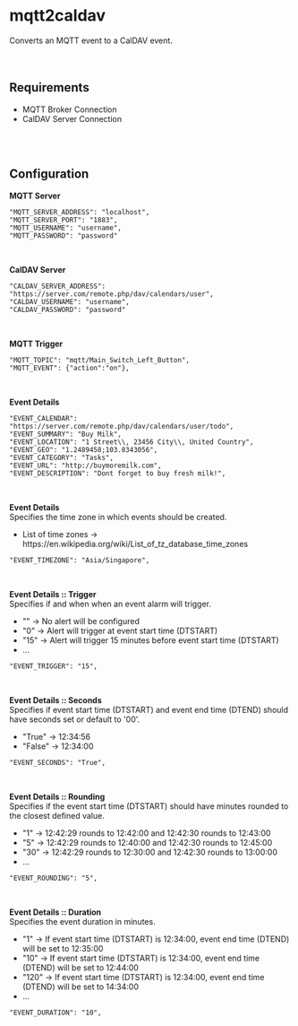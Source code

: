 # mqtt2caldav  
Converts an MQTT event to a CalDAV event.
<br />
<br />
<br />


## Requirements  
* MQTT Broker Connection
* CalDAV Server Connection
<br />
<br />


## Configuration
**MQTT Server**  
```
"MQTT_SERVER_ADDRESS": "localhost",
"MQTT_SERVER_PORT": "1883",
"MQTT_USERNAME": "username",
"MQTT_PASSWORD": "password"
 ```
<br />


**CalDAV Server** 
```
"CALDAV_SERVER_ADDRESS": "https://server.com/remote.php/dav/calendars/user",
"CALDAV_USERNAME": "username",
"CALDAV_PASSWORD": "password"
 ```
<br />


**MQTT Trigger**   
```
"MQTT_TOPIC": "mqtt/Main_Switch_Left_Button",
"MQTT_EVENT": {"action":"on"},
```
<br />


**Event Details**  
```
"EVENT_CALENDAR": "https://server.com/remote.php/dav/calendars/user/todo",
"EVENT_SUMMARY": "Buy Milk",
"EVENT_LOCATION": "1 Street\\, 23456 City\\, United Country",
"EVENT_GEO": "1.2489458;103.8343056",
"EVENT_CATEGORY": "Tasks",
"EVENT_URL": "http://buymoremilk.com",
"EVENT_DESCRIPTION": "Dont forget to buy fresh milk!",
```
<br />


**Event Details**  
Specifies the time zone in which events should be created.
* List of time zones → https://<span></span>en.wikipedia.org/wiki/List_of_tz_database_time_zones
```
"EVENT_TIMEZONE": "Asia/Singapore",
```
<br />
 
 
**Event Details :: Trigger**  
Specifies if and when when an event alarm will trigger.  
* "" → No alert will be configured  
* "0" → Alert will trigger at event start time (DTSTART)  
* "15" → Alert will trigger 15 minutes before event start time (DTSTART)  
* ...
```
"EVENT_TRIGGER": "15",
```
<br />


**Event Details :: Seconds**  
Specifies if event start time (DTSTART) and event end time (DTEND) should have seconds set or default to '00'.  
* "True" → 12:34:56  
* "False" → 12:34:00   
```
"EVENT_SECONDS": "True",
```
<br />


**Event Details :: Rounding**  
Specifies if the event start time (DTSTART) should have minutes rounded to the closest defined value.
* "1" → 12:42:29 rounds to 12:42:00 and 12:42:30 rounds to 12:43:00
* "5" → 12:42:29 rounds to 12:40:00 and 12:42:30 rounds to 12:45:00 
* "30" → 12:42:29 rounds to 12:30:00 and 12:42:30 rounds to 13:00:00
* ...
```
"EVENT_ROUNDING": "5",
```
<br />


**Event Details :: Duration**  
Specifies the event duration in minutes.
* "1" → If event start time (DTSTART) is 12:34:00, event end time (DTEND) will be set to 12:35:00
* "10" → If event start time (DTSTART) is 12:34:00, event end time (DTEND) will be set to 12:44:00
* "120" → If event start time (DTSTART) is 12:34:00, event end time (DTEND) will be set to 14:34:00
* ...
```
"EVENT_DURATION": "10",
```
<br />
